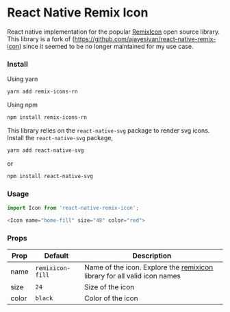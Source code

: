 # React Native Remix Icon
React native implementation for the popular [RemixIcon](https://remixicon.com) open source library. This library is a fork of (https://github.com/ajayesivan/react-native-remix-icon) since it seemed to be no longer maintained for my use case.

### Install
Using yarn
```bash
yarn add remix-icons-rn
```

Using npm

```bash
npm install remix-icons-rn
```

This library relies on the `react-native-svg` package to render svg icons. Install the `react-native-svg` package,

```bash
yarn add react-native-svg
```
or
```bash
npm install react-native-svg
```


### Usage
```javascript
import Icon from 'react-native-remix-icon';
```

```javascript
<Icon name="home-fill" size="48" color="red">
```

### Props
|Prop|Default|Description|
|----|-----|-----|
|name|`remixicon-fill`| Name of the icon. Explore the [remixicon](https://remixicon.com) library for all valid icon names|
|size|`24`|Size of the icon|
|color| `black`| Color of the icon|